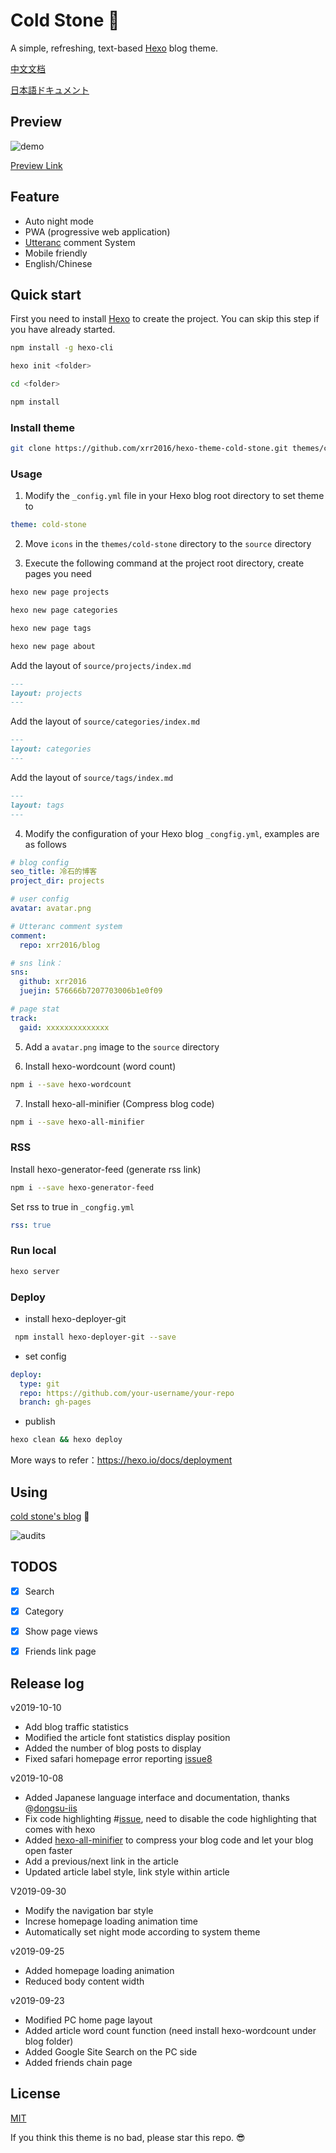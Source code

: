 # Cold Stone :tada:

A simple, refreshing, text-based [Hexo](https://hexo.io/zh-cn) blog theme.

[中文文档](README-zh.md)

[日本語ドキュメント](README-ja.md)

## Preview

![demo](images/demo.gif)

[Preview Link](https://coldstone.fun)

## Feature

- Auto night mode
- PWA (progressive web application)
- [Utteranc](https://utteranc.es/) comment System
- Mobile friendly
- English/Chinese

## Quick start

First you need to install [Hexo](https://hexo.io) to create the project. You can skip this step if you have already started.

```sh
npm install -g hexo-cli

hexo init <folder>

cd <folder>

npm install
```

### Install theme

```sh
git clone https://github.com/xrr2016/hexo-theme-cold-stone.git themes/cold-stone --depth 1
```

### Usage

1. Modify the `_config.yml` file in your Hexo blog root directory to set theme to

```yml
theme: cold-stone
```

2. Move `icons` in the `themes/cold-stone` directory to the `source` directory

3. Execute the following command at the project root directory, create pages you need

```sh
hexo new page projects

hexo new page categories

hexo new page tags

hexo new page about
```

Add the layout of `source/projects/index.md`

```md
---
layout: projects
---
```

Add the layout of `source/categories/index.md`

```md
---
layout: categories
---
```

Add the layout of `source/tags/index.md`

```md
---
layout: tags
---
```

4. Modify the configuration of your Hexo blog `_congfig.yml`, examples are as follows

```yml
# blog config
seo_title: 冷石的博客
project_dir: projects

# user config
avatar: avatar.png

# Utteranc comment system
comment:
  repo: xrr2016/blog

# sns link：
sns:
  github: xrr2016
  juejin: 576666b7207703006b1e0f09

# page stat
track:
  gaid: xxxxxxxxxxxxxx
```

5. Add a `avatar.png` image to the `source` directory

6. Install hexo-wordcount (word count)

```sh
npm i --save hexo-wordcount
```

7. Install hexo-all-minifier (Compress blog code)

```sh
npm i --save hexo-all-minifier
```

### RSS

Install hexo-generator-feed (generate rss link)

```sh
npm i --save hexo-generator-feed
```

Set rss to true in `_congfig.yml`

```yml
rss: true
```

### Run local

```sh
hexo server
```

### Deploy

- install hexo-deployer-git

```sh
 npm install hexo-deployer-git --save
```

- set config

```yml
deploy:
  type: git
  repo: https://github.com/your-username/your-repo
  branch: gh-pages
```

- publish

```sh
hexo clean && hexo deploy
```

More ways to refer：https://hexo.io/docs/deployment

## Using

[cold stone's blog](https://coldstone.fun) 💯

![audits](images/audits.gif)

## TODOS

- [x] Search

- [x] Category

- [x] Show page views

- [x] Friends link page

## Release log

v2019-10-10

- Add blog traffic statistics
- Modified the article font statistics display position
- Added the number of blog posts to display
- Fixed safari homepage error reporting [issue8](https://github.com/xrr2016/hexo-theme-cold-stone/issues/8)

v2019-10-08

- Added Japanese language interface and documentation, thanks @[dongsu-iis](https://github.com/dongsu-iis)
- Fix code highlighting #[issue](https://github.com/xrr2016/hexo-theme-cold-stone/issues/7), need to disable the code highlighting that comes with hexo
- Added [hexo-all-minifier](https://github.com/chenzhutian/hexo-all-minifier#readme) to compress your blog code and let your blog open faster
- Add a previous/next link in the article
- Updated article label style, link style within article

V2019-09-30

- Modify the navigation bar style
- Increse homepage loading animation time
- Automatically set night mode according to system theme

v2019-09-25

- Added homepage loading animation
- Reduced body content width

v2019-09-23

- Modified PC home page layout
- Added article word count function (need install hexo-wordcount under blog folder)
- Added Google Site Search on the PC side
- Added friends chain page

## License

[MIT](LICENSE)

If you think this theme is no bad, please star this repo. 😎
